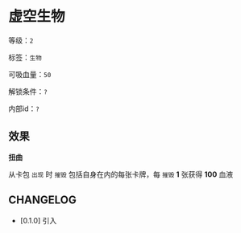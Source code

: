 # 虚空生物

等级：`2`

标签：`生物`

可吸血量：`50`

解锁条件：`?`

内部id：`?`

## 效果

**扭曲**

从卡包 `出现` 时 `摧毁` 包括自身在内的每张卡牌，每 `摧毁` **1** 张获得 **100** 血液

## CHANGELOG

- [0.1.0] 引入
